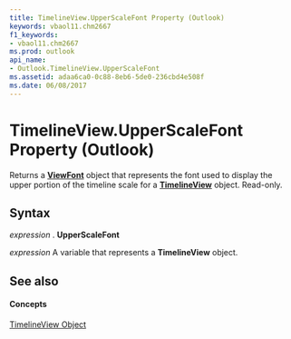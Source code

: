 ```yaml
---
title: TimelineView.UpperScaleFont Property (Outlook)
keywords: vbaol11.chm2667
f1_keywords:
- vbaol11.chm2667
ms.prod: outlook
api_name:
- Outlook.TimelineView.UpperScaleFont
ms.assetid: adaa6ca0-0c88-8eb6-5de0-236cbd4e508f
ms.date: 06/08/2017
---
```



# TimelineView.UpperScaleFont Property (Outlook)

Returns a  **[ViewFont](Outlook.ViewFont.md)** object that represents the font used to display the upper portion of the timeline scale for a **[TimelineView](Outlook.TimelineView.md)** object. Read-only.


## Syntax

 _expression_ . **UpperScaleFont**

 _expression_ A variable that represents a **TimelineView** object.


## See also


#### Concepts


[TimelineView Object](Outlook.TimelineView.md)

